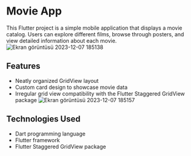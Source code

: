 # Movie App

This Flutter project is a simple mobile application that displays a movie catalog. Users can explore different films, browse through posters, and view detailed information about each movie.
![Ekran görüntüsü 2023-12-07 185138](https://github.com/emreyilldirrm/movie_app/assets/149498114/9597af6b-b52b-40e2-bcb8-45509714c5f9)

## Features

- Neatly organized GridView layout
- Custom card design to showcase movie data
- Irregular grid view compatibility with the Flutter Staggered GridView package
![Ekran görüntüsü 2023-12-07 185157](https://github.com/emreyilldirrm/movie_app/assets/149498114/97ddbf6e-7f1f-443e-8dc9-0499e5bb5ab1)

## Technologies Used

- Dart programming language
- Flutter framework
- Flutter Staggered GridView package
